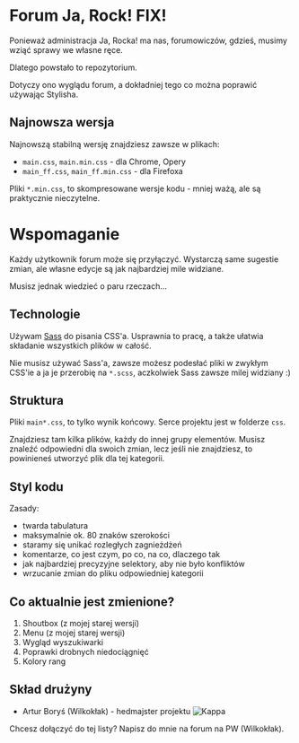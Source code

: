 # Forum Ja, Rock! FIX!
Ponieważ administracja Ja, Rocka! ma nas, forumowiczów, gdzieś, musimy wziąć
sprawy we własne ręce.

Dlatego powstało to repozytorium.

Dotyczy ono wyglądu forum, a dokładniej tego co można poprawić używając Stylisha.

## Najnowsza wersja
Najnowszą stabilną wersję znajdziesz zawsze w plikach:
* ``main.css``, ``main.min.css`` - dla Chrome, Opery
* ``main_ff.css``, ``main_ff.min.css`` - dla Firefoxa

Pliki ``*.min.css``, to skompresowane wersje kodu - mniej ważą, ale są
praktycznie nieczytelne.

# Wspomaganie
Każdy użytkownik forum może się przyłączyć. Wystarczą same sugestie zmian, ale
własne edycje są jak najbardziej mile widziane.

Musisz jednak wiedzieć o paru rzeczach...

## Technologie
Używam [Sass](http://sass-lang.com/) do pisania CSS'a. Usprawnia to pracę, a
także ułatwia składanie wszystkich plików w całość.

Nie musisz używać Sass'a, zawsze możesz podesłać pliki w zwykłym CSS'ie a ja je
przerobię na ``*.scss``, aczkolwiek Sass zawsze milej widziany :)
## Struktura
Pliki ``main*.css``, to tylko wynik końcowy. Serce projektu jest w folderze ``css``.

Znajdziesz tam kilka plików, każdy do innej grupy elementów. Musisz znaleźć odpowiedni
dla swoich zmian, lecz jeśli nie znajdziesz, to powinieneś utworzyć plik dla tej kategorii.
## Styl kodu
Zasady:
* twarda tabulatura
* maksymalnie ok. 80 znaków szerokości
* staramy się unikać rozległych zagnieżdżeń
* komentarze, co jest czym, po co, na co, dlaczego tak
* jak najbardziej precyzyjne selektory, aby nie było konfliktów
* wrzucanie zmian do pliku odpowiedniej kategorii

## Co aktualnie jest zmienione?
1. Shoutbox (z mojej starej wersji)
2. Menu (z mojej starej wersji)
3. Wygląd wyszukiwarki
4. Poprawki drobnych niedociągnięć
5. Kolory rang

## Skład drużyny
- Artur Boryś (Wilkokłak) - hedmajster projektu ![Kappa](http://how2play.pl/wp-content/uploads/2016/03/Kappa.png)

Chcesz dołączyć do tej listy? Napisz do mnie na forum na PW (Wilkokłak).

